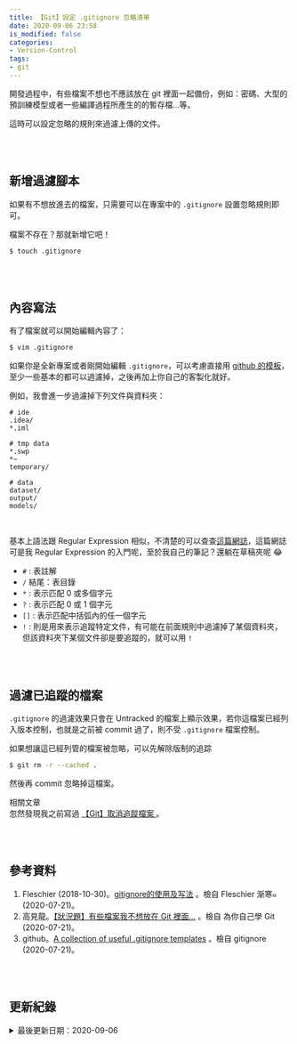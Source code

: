 ```yaml
---
title: 【Git】設定 .gitignore 忽略清單
date: 2020-09-06 23:58
is_modified: false
categories:
- Version-Control
tags:
- git
--- 
```


開發過程中，有些檔案不想也不應該放在 git 裡面一起備份，例如：密碼、大型的預訓練模型或者一些編譯過程所產生的的暫存檔...等。
  
這時可以設定忽略的規則來過濾上傳的文件。

<!--more-->
<br><br> 

## 新增過濾腳本

如果有不想放進去的檔案，只需要可以在專案中的 `.gitignore` 設置忽略規則即可。

檔案不存在？那就新增它吧！

```bash
$ touch .gitignore
```

<br><br> 

## 內容寫法

有了檔案就可以開始編輯內容了：

```bash
$ vim .gitignore
```

如果你是全新專案或者剛開始編輯 `.gitignore`，可以考慮直接用 [github 的模板](https://github.com/github/gitignore)，至少一些基本的都可以過濾掉，之後再加上你自己的客製化就好。

例如，我會進一步過濾掉下列文件與資料夾：
```
# ide
.idea/
*.iml

# tmp data
*.swp
*~
temporary/

# data
dataset/
output/
models/
```

<br>

基本上語法跟 <span class='highlighting'>Regular Expression</span>  相似，不清楚的可以查查[這篇網誌](https://atedev.wordpress.com/2007/11/23/%E6%AD%A3%E8%A6%8F%E8%A1%A8%E7%A4%BA%E5%BC%8F-regular-expression/)，這篇網誌可是我 Regular Expression 的入門呢，至於我自己的筆記？還躺在草稿夾呢 :joy: 

- `#` : 表註解
- `/` 結尾：表目錄
- `*` : 表示匹配 0 或多個字元
- `?` : 表示匹配 0 或 1 個字元
- `[]` : 表示匹配中括弧內的任一個字元
- `!` : 則是用來表示追蹤特定文件，有可能在前面規則中過濾掉了某個資料夾，但該資料夾下某個文件卻是要追蹤的，就可以用 `!`

<br><br> 
 
## 過濾已追蹤的檔案

`.gitignore` 的過濾效果只會在 Untracked 的檔案上顯示效果，若你這檔案已經列入版本控制，也就是之前被 commit 過了，則不受 `.gitignore` 檔案控制。

如果想讓這已經列管的檔案被忽略，可以先解除版制的追踪

```bash
$ git rm -r --cached .
```

然後再 commit 忽略掉這檔案。


<div class="alert info"> 
<div class="head">相關文章</div>
忽然發現我之前寫過 <a href="/Ignore-Tracked-Files-in-Git/">【Git】取消追蹤檔案 </a>。
</div>



<br><br> 

## 參考資料 
1. Fleschier (2018-10-30)。[gitignore的使用及写法](https://fleschier.github.io/2018/10/27/gitignore-learning/) 。檢自 Fleschier 渐寒๑ (2020-07-21)。
2. 高見龍。[【狀況題】有些檔案我不想放在 Git 裡面…](https://gitbook.tw/chapters/using-git/ignore.html) 。檢自 為你自己學 Git (2020-07-21)。
2. github。[A collection of useful .gitignore templates](https://github.com/github/gitignore) 。檢自 gitignore (2020-07-21)。

<br><br> 

## 更新紀錄
<details>
  <summary>最後更新日期：2020-09-06</summary>
  <ul class="timestamp">
    　<li>2020-09-06 發布</li>
    　<li>2020-08-24 完稿</li>
    　<li>2020-07-21 起稿</li>
  </ul>
</details>